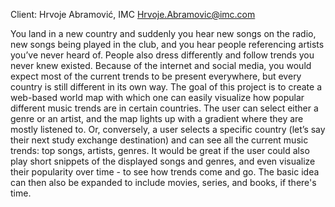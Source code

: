 Client: Hrvoje Abramović, IMC <Hrvoje.Abramovic@imc.com>

You land in a new country and suddenly you hear new songs on the radio,
new songs being played in the club, and you hear people referencing
artists you’ve never heard of. People also dress differently and follow
trends you never knew existed. Because of the internet and social media,
you would expect most of the current trends to be present everywhere,
but every country is still different in its own way. The goal of this
project is to create a web-based world map with which one can easily
visualize how popular different music trends are in certain countries.
The user can select either a genre or an artist, and the map lights up
with a gradient where they are mostly listened to. Or, conversely, a
user selects a specific country (let’s say their next study exchange
destination) and can see all the current music trends: top songs,
artists, genres. It would be great if the user could also play short
snippets of the displayed songs and genres, and even visualize their
popularity over time - to see how trends come and go. The basic idea can
then also be expanded to include movies, series, and books, if there's
time.